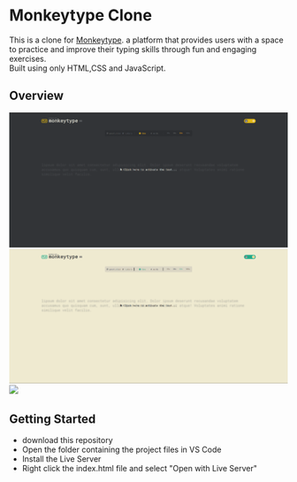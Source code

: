 # Monkeytype Clone 
This is a clone for [Monkeytype](https://monkeytype.com/). 
 a platform that provides users with a space to practice and improve their typing skills through fun and engaging exercises.
<br/>
Built using only HTML,CSS and JavaScript.

## Overview
<img src ="monkey-type-clone-main/screenShots/monkey-type-dark.png">
<img src ="monkey-type-clone-main/screenShots/monkey-type-light.png">
<img src ="monkey-type-clone-main/screenShots/monkey-type-demo.mp4">

## Getting Started
- download this repository
- Open the folder containing the project files in VS Code
- Install the Live Server 
- Right click the index.html file and select "Open with Live Server"


